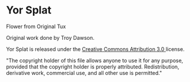 # Yor Splat

Flower from Original Tux

Original work done by Troy Dawson.

Yor Splat is released under the <a href="http://creativecommons.org/licenses/by/3.0/"> Creative Commons Attribution 3.0 </a> license.

&quot;The copyright holder of this file allows anyone to use it for any purpose, provided that the copyright holder is properly attributed. Redistribution, derivative work, commercial use, and all other use is permitted.&quot;
